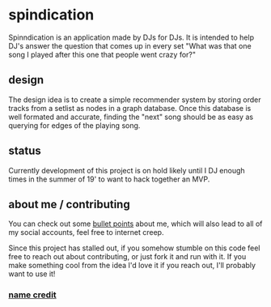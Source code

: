 # spindication
Spinndication is an application made by DJs for DJs. It is intended to help DJ's answer the question that comes up in every set "What was that one song I played after this one that people went crazy for?"

## design
The design idea is to create a simple recommender system by storing order tracks from a setlist as nodes in a graph database. Once this database is well formated and accurate, finding the "next" song should be as easy as querying for edges of the playing song.

## status
Currently development of this project is on hold likely until I DJ enough times in the summer of 19' to want to hack together an MVP. 

## about me / contributing
You can check out some [bullet points](https://johnosberg.gitlab.io/) about me, which will also lead to all of my social accounts, feel free to internet creep. 

Since this project has stalled out, if you somehow stumble on this code feel free to reach out about contributing, or just fork it and run with it. If you make something cool from the idea I'd love it if you reach out, I'll probably want to use it!

### [name credit](https://github.com/TheoKanning)

